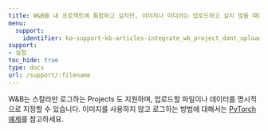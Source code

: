 ```yaml
---
title: W&B를 내 프로젝트에 통합하고 싶지만, 이미지나 미디어는 업로드하고 싶지 않을 때는 어떻게 하나요?
menu:
  support:
    identifier: ko-support-kb-articles-integrate_wb_project_dont_upload_any_images_media
support:
- 실험
toc_hide: true
type: docs
url: /support/:filename
---
```


W&B는 스칼라만 로그하는 Projects 도 지원하며, 업로드할 파일이나 데이터를 명시적으로 지정할 수 있습니다. 이미지를 사용하지 않고 로그하는 방법에 대해서는 [PyTorch 예제](https://wandb.me/pytorch-colab)를 참고하세요.